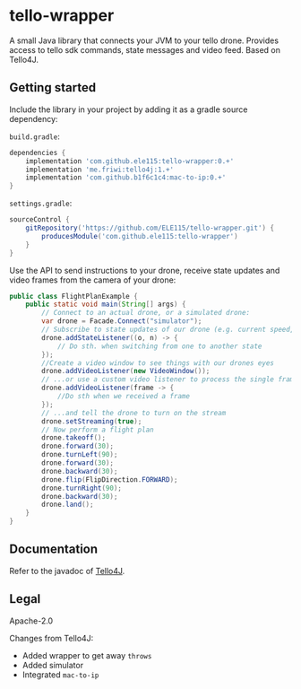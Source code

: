 # tello-wrapper

A small Java library that connects your JVM to your tello drone. Provides access to tello sdk commands, state messages and video feed.
Based on Tello4J.

## Getting started

Include the library in your project by adding it as a gradle source dependency:

`build.gradle`:
```gradle
dependencies {
    implementation 'com.github.ele115:tello-wrapper:0.+'
    implementation 'me.friwi:tello4j:1.+'
    implementation 'com.github.b1f6c1c4:mac-to-ip:0.+'
}
```

`settings.gradle`:
```gradle
sourceControl {
    gitRepository('https://github.com/ELE115/tello-wrapper.git') {
        producesModule('com.github.ele115:tello-wrapper')
    }
}
```

Use the API to send instructions to your drone, receive state updates and video frames from the camera of your drone:
```java
public class FlightPlanExample {
    public static void main(String[] args) {
        // Connect to an actual drone, or a simulated drone:
        var drone = Facade.Connect("simulator");
        // Subscribe to state updates of our drone (e.g. current speed, attitude)
        drone.addStateListener((o, n) -> {
            // Do sth. when switching from one to another state
        });
        //Create a video window to see things with our drones eyes
        drone.addVideoListener(new VideoWindow());
        // ...or use a custom video listener to process the single frames
        drone.addVideoListener(frame -> {
            //Do sth when we received a frame
        });
        // ...and tell the drone to turn on the stream
        drone.setStreaming(true);
        // Now perform a flight plan
        drone.takeoff();
        drone.forward(30);
        drone.turnLeft(90);
        drone.forward(30);
        drone.backward(30);
        drone.flip(FlipDirection.FORWARD);
        drone.turnRight(90);
        drone.backward(30);
        drone.land();
    }
}
```

## Documentation

Refer to the javadoc of [Tello4J](https://friwi.me/tello4j/javadoc/).

## Legal

Apache-2.0

Changes from Tello4J:

* Added wrapper to get away `throws`
* Added simulator
* Integrated `mac-to-ip`
